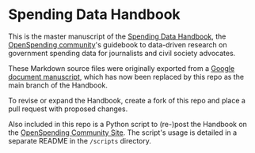 Spending Data Handbook
======================

This is the master manuscript of the [Spending Data Handbook](http://community.openspending.org/research/handbook), the [OpenSpending community](http://community.openspending.org)'s guidebook to data-driven research on government spending data for journalists and civil society advocates.

These Markdown source files were originally exported from a [Google document manuscript](https://docs.google.com/document/d/1EkKcm36ixOZof1xDKSBNJHlDZtfGXZBRSyZkIMOaQg0/edit?usp=sharing), which has now been replaced by this repo as the main branch of the Handbook.

To revise or expand the Handbook, create a fork of this repo and place a pull request with proposed changes.

Also included in this repo is a Python script to (re-)post the Handbook on the [OpenSpending Community Site](http://community.openspending.org). The script's usage is detailed in a separate README in the `/scripts` directory.